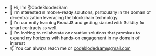 - 👋 Hi, I’m @CodeBloodedSam
- 👀 I’m interested in mobile-ready solutions, particularly in the domain of decentralization leveraging the blockchain technology. 
- 🌱 I’m currently learning ReactJS and getting started with Solidity for smart contracts as well.
- 💞️ I’m looking to collaborate on creative solutions that promises to expand my horizons with hands-on engagement in my domain of interest
- 📫 You can always reach me on codeblodedsam@gmail.com

<!---
CodeBloodedSam/CodeBloodedSam is a ✨ special ✨ repository because its `README.md` (this file) appears on your GitHub profile.
You can click the Preview link to take a look at your changes.
--->
